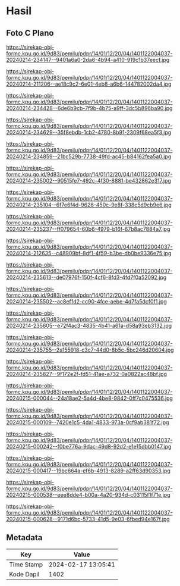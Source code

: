 # Hasil

## Foto C Plano

https://sirekap-obj-formc.kpu.go.id/9d83/pemilu/pdpr/14/01/12/20/04/1401122004037-20240214-234147--9401a6a0-2da6-4b94-a410-919c1b37eecf.jpg

https://sirekap-obj-formc.kpu.go.id/9d83/pemilu/pdpr/14/01/12/20/04/1401122004037-20240214-211206--ae18c9c2-6e01-4eb8-a6b6-144782002da4.jpg

https://sirekap-obj-formc.kpu.go.id/9d83/pemilu/pdpr/14/01/12/20/04/1401122004037-20240214-234428--6de6b9cb-7f9b-4b75-a9ff-3dc5b896ba90.jpg

https://sirekap-obj-formc.kpu.go.id/9d83/pemilu/pdpr/14/01/12/20/04/1401122004037-20240214-234629--35f8ebdb-1cb2-4780-8b91-2309f68ea5f3.jpg

https://sirekap-obj-formc.kpu.go.id/9d83/pemilu/pdpr/14/01/12/20/04/1401122004037-20240214-234859--21bc529b-7738-49fd-ac45-b84162fea5a0.jpg

https://sirekap-obj-formc.kpu.go.id/9d83/pemilu/pdpr/14/01/12/20/04/1401122004037-20240214-235002--90515fe7-492c-4f30-8881-be432862e317.jpg

https://sirekap-obj-formc.kpu.go.id/9d83/pemilu/pdpr/14/01/12/20/04/1401122004037-20240214-235104--6f7e6f4d-9626-450c-9e8f-338c5d9cb9e6.jpg

https://sirekap-obj-formc.kpu.go.id/9d83/pemilu/pdpr/14/01/12/20/04/1401122004037-20240214-235237--ff079654-60b6-4979-b16f-67b8ac7884a7.jpg

https://sirekap-obj-formc.kpu.go.id/9d83/pemilu/pdpr/14/01/12/20/04/1401122004037-20240214-212635--c48909bf-8df1-4f59-b3be-db0be9336e75.jpg

https://sirekap-obj-formc.kpu.go.id/9d83/pemilu/pdpr/14/01/12/20/04/1401122004037-20240214-235613--de07976f-150f-4cf6-8fd3-4fd7f0a52092.jpg

https://sirekap-obj-formc.kpu.go.id/9d83/pemilu/pdpr/14/01/12/20/04/1401122004037-20240214-235502--ac8ef1d2-cc90-4fce-aebe-4d7fa5dcf0f1.jpg

https://sirekap-obj-formc.kpu.go.id/9d83/pemilu/pdpr/14/01/12/20/04/1401122004037-20240214-235605--e72f4ac3-4835-4b41-a61a-d58a93eb3132.jpg

https://sirekap-obj-formc.kpu.go.id/9d83/pemilu/pdpr/14/01/12/20/04/1401122004037-20240214-235755--2a155918-c3c7-44d0-8b5c-5bc246d20604.jpg

https://sirekap-obj-formc.kpu.go.id/9d83/pemilu/pdpr/14/01/12/20/04/1401122004037-20240214-235827--9f172e2f-fd51-41ae-a732-0a0822ac48bf.jpg

https://sirekap-obj-formc.kpu.go.id/9d83/pemilu/pdpr/14/01/12/20/04/1401122004037-20240215-000044--24a18ae2-5a4d-4be8-9842-0ff7c0475536.jpg

https://sirekap-obj-formc.kpu.go.id/9d83/pemilu/pdpr/14/01/12/20/04/1401122004037-20240215-000109--7420e1c5-4da1-4833-973a-0cf9ab381f72.jpg

https://sirekap-obj-formc.kpu.go.id/9d83/pemilu/pdpr/14/01/12/20/04/1401122004037-20240215-000242--f0be776a-9dac-49d8-92d2-e1e15dbb0147.jpg

https://sirekap-obj-formc.kpu.go.id/9d83/pemilu/pdpr/14/01/12/20/04/1401122004037-20240215-000417--19bc664a-ef6b-4913-8289-a2ff63d90353.jpg

https://sirekap-obj-formc.kpu.go.id/9d83/pemilu/pdpr/14/01/12/20/04/1401122004037-20240215-000538--eee8dde4-b00a-4a20-934d-c03115f1f71e.jpg

https://sirekap-obj-formc.kpu.go.id/9d83/pemilu/pdpr/14/01/12/20/04/1401122004037-20240215-000628--9171d6bc-5733-41d5-9e03-6fbed94e167f.jpg


## Metadata

| Key        | Value               |
| ---------- | ------------------- |
| Time Stamp | 2024-02-17 13:05:41 |
| Kode Dapil | 1402                |



